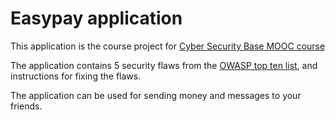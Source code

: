 # Easypay application

This application is the course project for [Cyber Security Base MOOC course](https://cybersecuritybase.mooc.fi/module-3.1)

The application contains 5 security flaws from the [OWASP top ten list](https://owasp.org/www-project-top-ten/), and instructions for fixing the flaws.

The application can be used for sending money and messages to your friends.